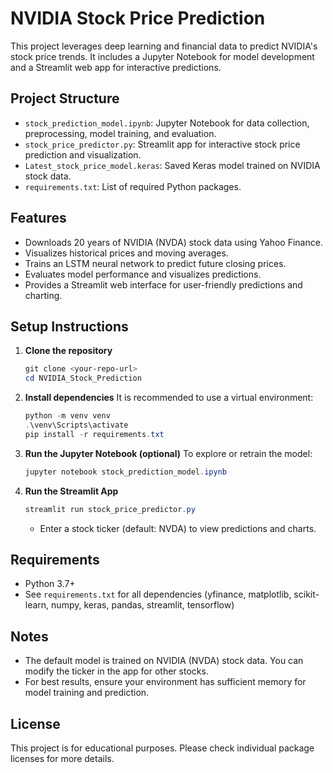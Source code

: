 # NVIDIA Stock Price Prediction

This project leverages deep learning and financial data to predict NVIDIA's stock price trends. It includes a Jupyter Notebook for model development and a Streamlit web app for interactive predictions.

## Project Structure

- `stock_prediction_model.ipynb`: Jupyter Notebook for data collection, preprocessing, model training, and evaluation.
- `stock_price_predictor.py`: Streamlit app for interactive stock price prediction and visualization.
- `Latest_stock_price_model.keras`: Saved Keras model trained on NVIDIA stock data.
- `requirements.txt`: List of required Python packages.

## Features

- Downloads 20 years of NVIDIA (NVDA) stock data using Yahoo Finance.
- Visualizes historical prices and moving averages.
- Trains an LSTM neural network to predict future closing prices.
- Evaluates model performance and visualizes predictions.
- Provides a Streamlit web interface for user-friendly predictions and charting.

## Setup Instructions

1. **Clone the repository**
   ```powershell
   git clone <your-repo-url>
   cd NVIDIA_Stock_Prediction
   ```

2. **Install dependencies**
   It is recommended to use a virtual environment:
   ```powershell
   python -m venv venv
   .\venv\Scripts\activate
   pip install -r requirements.txt
   ```

3. **Run the Jupyter Notebook (optional)**
   To explore or retrain the model:
   ```powershell
   jupyter notebook stock_prediction_model.ipynb
   ```

4. **Run the Streamlit App**
   ```powershell
   streamlit run stock_price_predictor.py
   ```
   - Enter a stock ticker (default: NVDA) to view predictions and charts.

## Requirements

- Python 3.7+
- See `requirements.txt` for all dependencies (yfinance, matplotlib, scikit-learn, numpy, keras, pandas, streamlit, tensorflow)

## Notes

- The default model is trained on NVIDIA (NVDA) stock data. You can modify the ticker in the app for other stocks.
- For best results, ensure your environment has sufficient memory for model training and prediction.

## License

This project is for educational purposes. Please check individual package licenses for more details.
